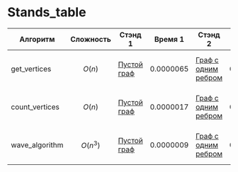 # Stands_table
|Алгоритм|Сложность|Стэнд 1|Время 1|Стэнд 2|Время 2|Стэнд 3|Время 3|Стэнд 4|Время 4|Стэнд 5|Время 5|Стэнд 6|Время 6|Стэнд 7|Время 7|Стэнд 8|Время 8|Стэнд 9|Время 9|Стэнд 10|Время 10|
|-|-|-|-|-|-|-|-|-|-|-|-|-|-|-|-|-|-|-|-|-|-|
|get_vertices|$$O(n)$$ |[Пустой граф](https://github.com/andreika1208/Fundamental_Algorithms/blob/main/STAND_get_vertices/STAND_get_vertices_1.py)|0.0000065|[Граф с одним ребром](https://github.com/andreika1208/Fundamental_Algorithms/blob/main/STAND_get_vertices/STAND_get_vertices_2.py)|0.0000035|[Граф с несколькими ребрами](https://github.com/andreika1208/Fundamental_Algorithms/blob/main/STAND_get_vertices/STAND_get_vertices_3.py)|0.0000053|[Граф с повторяющимися вершинами в разных ребрах](https://github.com/andreika1208/Fundamental_Algorithms/blob/main/STAND_get_vertices/STAND_get_vertices_4.py)|0.0000042|[Граф со строковыми вершинами](https://github.com/andreika1208/Fundamental_Algorithms/blob/main/STAND_get_vertices/STAND_get_vertices_5.py)|0.0000105|[Граф с вершинами разных типов](https://github.com/andreika1208/Fundamental_Algorithms/blob/main/STAND_get_vertices/STAND_get_vertices_6.py)|0.0000045|[Количество ребер: 100](https://github.com/andreika1208/Fundamental_Algorithms/blob/main/STAND_get_vertices/STAND_get_vertices_amount_of_data.py)|0.0000212|[Количество ребер: 1000](https://github.com/andreika1208/Fundamental_Algorithms/blob/main/STAND_get_vertices/STAND_get_vertices_amount_of_data.py)|0.0002432|[Количество ребер: 10000](https://github.com/andreika1208/Fundamental_Algorithms/blob/main/STAND_get_vertices/STAND_get_vertices_amount_of_data.py)|0.0020724|[Количество ребер: 100000](https://github.com/andreika1208/Fundamental_Algorithms/blob/main/STAND_get_vertices/STAND_get_vertices_amount_of_data.py)|0.0622688|
|count_vertices|$$O(n)$$ |[Пустой граф](https://github.com/andreika1208/Fundamental_Algorithms/blob/main/STAND_count_vertices/STAND_count_vertices_1.py)|0.0000017|[Граф с одним ребром](https://github.com/andreika1208/Fundamental_Algorithms/blob/main/STAND_count_vertices/STAND_count_vertices_2.py)|0.0000027|[Граф с несколькими ребрами](https://github.com/andreika1208/Fundamental_Algorithms/blob/main/STAND_count_vertices/STAND_count_vertices_3.py)|0.0000036|[Граф с повторяющимися вершинами в разных ребрах](https://github.com/andreika1208/Fundamental_Algorithms/blob/main/STAND_count_vertices/STAND_count_vertices_4.py)|0.0000145|[Граф со строковыми вершинами](https://github.com/andreika1208/Fundamental_Algorithms/blob/main/STAND_count_vertices/STAND_count_vertices_5.py)|0.000004|[Граф с вершинами разных типов](https://github.com/andreika1208/Fundamental_Algorithms/blob/main/STAND_count_vertices/STANDcount_vertices_6.py)|0.0000049|[Количество ребер: 100](https://github.com/andreika1208/Fundamental_Algorithms/blob/main/STAND_count_vertices/STAND_count_vertices_amount_of_data.py)|0.0000476|[Количество ребер: 1000](https://github.com/andreika1208/Fundamental_Algorithms/blob/main/STAND_count_vertices/STAND_count_vertices_amount_of_data.py)|0.0005147|[Количество ребер: 10000](https://github.com/andreika1208/Fundamental_Algorithms/blob/main/STAND_count_vertices/STAND_count_vertices_amount_of_data.py)|0.0023931|[Количество ребер: 100000](https://github.com/andreika1208/Fundamental_Algorithms/blob/main/STAND_count_vertices/STAND_count_vertices_amount_of_data.py)|0.0292821|
|wave_algorithm|$$O(n^3)$$ |[Пустой граф](https://github.com/andreika1208/Fundamental_Algorithms/blob/main/STAND_wave_algorithm/STAND_wave_algorithm_1.py)|0.0000009|[Граф с одним ребром](https://github.com/andreika1208/Fundamental_Algorithms/blob/main/STAND_wave_algorithm/STAND_wave_algorithm_2.py)|0.0000077|[Граф с несколькими ребрами](https://github.com/andreika1208/Fundamental_Algorithms/blob/main/STAND_wave_algorithm/STAND_wave_algorithm_3.py)|0.0000252|[Граф с повторяющимися вершинами в разных ребрах](https://github.com/andreika1208/Fundamental_Algorithms/blob/main/STAND_wave_algorithm/STAND_wave_algorithm_4.py)|0.000046|[Граф со строковыми вершинами](https://github.com/andreika1208/Fundamental_Algorithms/blob/main/STAND_wave_algorithm/STAND_wave_algorithm_5.py)|0.0000461|[Граф с вершинами разных типов](https://github.com/andreika1208/Fundamental_Algorithms/blob/main/STAND_wave_algorithm/STANDwave_algorithm_6.py)|0.0000141|[Количество ребер: 100](https://github.com/andreika1208/Fundamental_Algorithms/blob/main/STAND_wave_algorithm/STAND_wave_algorithm_amount_of_data.py)|0.0001288|[Количество ребер: 1000](https://github.com/andreika1208/Fundamental_Algorithms/blob/main/STAND_wave_algorithm/STAND_wave_algorithm_amount_of_data.py)|0.0178742|[Количество ребер: 10000](https://github.com/andreika1208/Fundamental_Algorithms/blob/main/STAND_wave_algorithm/STAND_wave_algorithm_amount_of_data.py)|0.0254027|[Количество ребер: 100000](https://github.com/andreika1208/Fundamental_Algorithms/blob/main/STAND_wave_algorithm/STAND_wave_algorithm_amount_of_data.py)|0.2052183|

